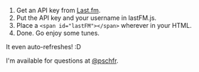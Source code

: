 1. Get an API key from [Last.fm](http://www.last.fm/api/account/create).
3. Put the API key and your username in lastFM.js.
4. Place a `<span id="lastFM"></span>` wherever in your HTML.
5. Done. Go enjoy some tunes.

It even auto-refreshes! :D

I'm available for questions at [@pschfr](http://twitter.com/pschfr).
